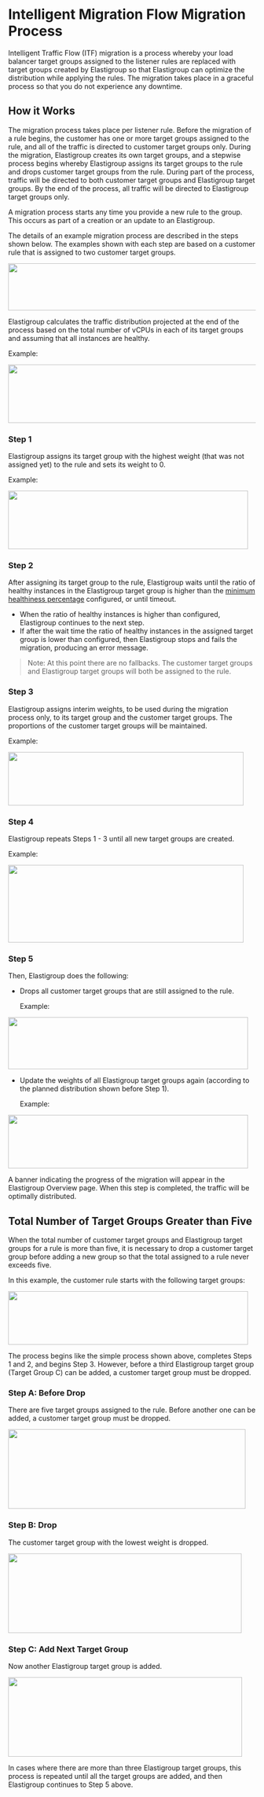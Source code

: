 # Intelligent Migration Flow Migration Process

Intelligent Traffic Flow (ITF) migration is a process whereby your load balancer target groups assigned to the listener rules are replaced with target groups created by Elastigroup so that Elastigroup can optimize the distribution while applying the rules. The migration takes place in a graceful process so that you do not experience any downtime.

## How it Works

The migration process takes place per listener rule. Before the migration of a rule begins, the customer has one or more target groups assigned to the rule, and all of the traffic is directed to customer target groups only. During the migration, Elastigroup creates its own target groups, and a stepwise process begins whereby Elastigroup assigns its target groups to the rule and drops customer target groups from the rule. During part of the process, traffic will be directed to both customer target groups and Elastigroup target groups. By the end of the process, all traffic will be directed to Elastigroup target groups only.

A migration process starts any time you provide a new rule to the group. This occurs as part of a creation or an update to an Elastigroup.

The details of an example migration process are described in the steps shown below. The examples shown with each step are based on a customer rule that is assigned to two customer target groups.

<img src="/elastigroup/_media/features-itf-migration-process-01.png" width="574" height="96" />

Elastigroup calculates the traffic distribution projected at the end of the process based on the total number of vCPUs in each of its target groups and assuming that all instances are healthy.

Example:

<img src="/elastigroup/_media/features-itf-migration-process-02.png" width="586" height="119" />

### Step 1

Elastigroup assigns its target group with the highest weight (that was not assigned yet) to the rule and sets its weight to 0.

Example:

<img src="/elastigroup/_media/features-itf-migration-process-03.png" width="488" height="119" />

### Step 2

After assigning its target group to the rule, Elastigroup waits until the ratio of healthy instances in the Elastigroup target group is higher than the [minimum healthiness percentage](elastigroup/tutorials/elastigroup-tasks/create-an-elastigroup-from-scratch?id=autohealing) configured, or until timeout.

- When the ratio of healthy instances is higher than configured, Elastigroup continues to the next step.
- If after the wait time the ratio of healthy instances in the assigned target group is lower than configured, then Elastigroup stops and fails the migration, producing an error message.

> Note: At this point there are no fallbacks. The customer target groups and Elastigroup target groups will both be assigned to the rule.

### Step 3

Elastigroup assigns interim weights, to be used during the migration process only, to its target group and the customer target groups. The proportions of the customer target groups will be maintained.

Example:

<img src="/elastigroup/_media/features-itf-migration-process-04.png" width="479" height="109" />

### Step 4

Elastigroup repeats Steps 1 - 3 until all new target groups are created.

Example:

<img src="/elastigroup/_media/features-itf-migration-process-05.png" width="479" height="158" />

### Step 5

Then, Elastigroup does the following:

- Drops all customer target groups that are still assigned to the rule.

  Example:

<img src="/elastigroup/_media/features-itf-migration-process-06.png" width="488" height="106" />

- Update the weights of all Elastigroup target groups again (according to the planned distribution shown before Step 1).

  Example:

<img src="/elastigroup/_media/features-itf-migration-process-07.png" width="488" height="109" />

A banner indicating the progress of the migration will appear in the Elastigroup Overview page. When this step is completed, the traffic will be optimally distributed.

## Total Number of Target Groups Greater than Five

When the total number of customer target groups and Elastigroup target groups for a rule is more than five, it is necessary to drop a customer target group before adding a new group so that the total assigned to a rule never exceeds five.

In this example, the customer rule starts with the following target groups:

<img src="/elastigroup/_media/features-itf-migration-process-08.png" width="488" height="109" />

The process begins like the simple process shown above, completes Steps 1 and 2, and begins Step 3. However, before a third Elastigroup target group (Target Group C) can be added, a customer target group must be dropped.

### Step A: Before Drop

There are five target groups assigned to the rule. Before another one can be added, a customer target group must be dropped.

<img src="/elastigroup/_media/features-itf-migration-process-09.png" width="483" height="162" />

### Step B: Drop

The customer target group with the lowest weight is dropped.

<img src="/elastigroup/_media/features-itf-migration-process-10.png" width="475" height="162" />

### Step C: Add Next Target Group

Now another Elastigroup target group is added.

<img src="/elastigroup/_media/features-itf-migration-process-11.png" width="476" height="162" />

In cases where there are more than three Elastigroup target groups, this process is repeated until all the target groups are added, and then Elastigroup continues to Step 5 above.

